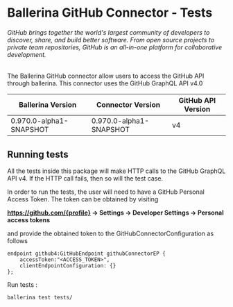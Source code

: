 # Ballerina GitHub Connector - Tests

###### GitHub brings together the world's largest community of developers to discover, share, and build better software. From open source projects to private team repositories, GitHub is an all-in-one platform for collaborative development.

The Ballerina GitHub connector allow users to access the GitHub API through ballerina. This connector uses the GitHub GraphQL API v4.0

|Ballerina Version | Connector Version | GitHub API Version |
|------------------|-------------------| ------------------ |
|0.970.0-alpha1-SNAPSHOT | 0.970.0-alpha1-SNAPSHOT | v4 |

## Running tests

All the tests inside this package will make HTTP calls to the GitHub GraphQL API v4. If the HTTP call fails, then so will the test case.

In order to run the tests, the user will need to have a GitHub Personal Access Token. The token can be obtained by visiting

**https://github.com/{profile} -> Settings -> Developer Settings -> Personal access tokens**

and provide the obtained token to the GitHubConnectorConfiguration as follows

```ballerina
endpoint github4:GitHubEndpoint githubConnectorEP {
    accessToken:"<ACCESS_TOKEN>",
    clientEndpointConfiguration: {}
};
```

Run tests :
```
ballerina test tests/
```